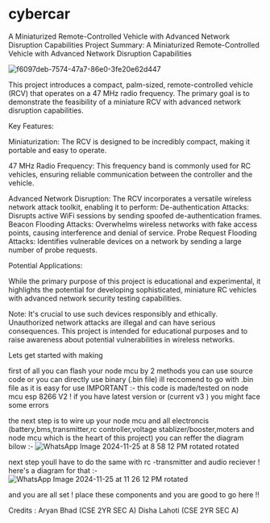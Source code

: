 # cybercar
A Miniaturized Remote-Controlled Vehicle with Advanced Network Disruption Capabilities
Project Summary: A Miniaturized Remote-Controlled Vehicle with Advanced Network Disruption Capabilities

![f6097deb-7574-47a7-86e0-3fe20e62d447](https://github.com/user-attachments/assets/e27b418e-7172-408d-a840-6c0d0660f3fe)


This project introduces a compact, palm-sized, remote-controlled vehicle (RCV) that operates on a 47 MHz radio frequency. The primary goal is to demonstrate the feasibility of a miniature RCV with advanced network disruption capabilities.

Key Features:

  Miniaturization: The RCV is designed to be incredibly compact, making it portable and easy to operate.
  
  47 MHz Radio Frequency: This frequency band is commonly used for RC vehicles, ensuring reliable communication between the controller and the vehicle.
  
  Advanced Network Disruption: The RCV incorporates a versatile wireless network attack toolkit, enabling it to perform:
      De-authentication Attacks: Disrupts active WiFi sessions by sending spoofed de-authentication frames.
      Beacon Flooding Attacks: Overwhelms wireless networks with fake access points, causing interference and denial of service.
      Probe Request Flooding Attacks: Identifies vulnerable devices on a network by sending a large number of probe requests.
      
Potential Applications:

While the primary purpose of this project is educational and experimental, it highlights the potential for developing sophisticated, miniature RC vehicles with advanced network security testing capabilities.

Note: It's crucial to use such devices responsibly and ethically. Unauthorized network attacks are illegal and can have serious consequences. This project is intended for educational purposes and to raise awareness about potential vulnerabilities in wireless networks.


Lets get started with making 


first of all you can flash your node mcu by 2 methods 
you can use source code or you can directly use binary (.bin file)
ill reccomend to go with .bin file as it is easy for use 
IMPORTANT :- this code is made/tested on node mcu esp 8266 V2 ! if you have latest version or (current v3 ) you might face some errors 



the next step is to wire up your node mcu and all electroncis (battery,bms,transmitter,rc controller,voltage stablizer/booster,moters and node mcu which is the heart of this project)
you can reffer the diagram bilow :-
![WhatsApp Image 2024-11-25 at 8 58 12 PM rotated rotated](https://github.com/user-attachments/assets/53d1fb12-6caa-4b86-832b-fbb7fd3e20a8)



next step youll have to do the same with rc -transmitter and audio reciever !
here's a diagram for that :-
![WhatsApp Image 2024-11-25 at 11 26 12 PM rotated](https://github.com/user-attachments/assets/001325f7-5096-48da-a29c-3b2a98735f2c)


and you are all set ! 
place these components and you are good to go here !!













Credits :
Aryan Bhad (CSE 2YR SEC A)
Disha Lahoti (CSE 2YR SEC A)
